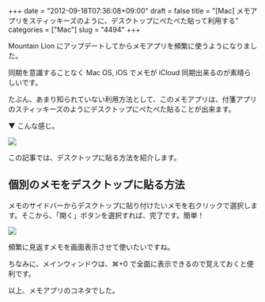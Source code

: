 +++
date = "2012-09-18T07:36:08+09:00"
draft = false
title = "[Mac] メモアプリをスティッキーズのように、デスクトップにぺたぺた貼って利用する"
categories = ["Mac"]
slug = "4494"
+++

Mountain Lion にアップデートしてからメモアプリを頻繁に使うようになりました。

同期を意識することなく Mac OS, iOS でメモが iCloud 同期出来るのが素晴らしいです。

たぶん、あまり知られていない利用方法として、このメモアプリは、付箋アプリのスティッキーズのようにデスクトップにぺたぺた貼ることが出来ます。

▼ こんな感じ。

![](/images/2012/09/4494_1.png)

この記事では、デスクトップに貼る方法を紹介します。

## 個別のメモをデスクトップに貼る方法

メモのサイドバーからデスクトップに貼り付けたいメモを右クリックで選択します。そこから、「開く」ボタンを選択すれば、完了です。簡単！

![](/images/2012/09/4494_2.png)

頻繁に見返すメモを画面表示させて使いたいですね。

ちなみに、メインウィンドウは、⌘+0 で全面に表示できるので覚えておくと便利です。

以上、メモアプリのコネタでした。
